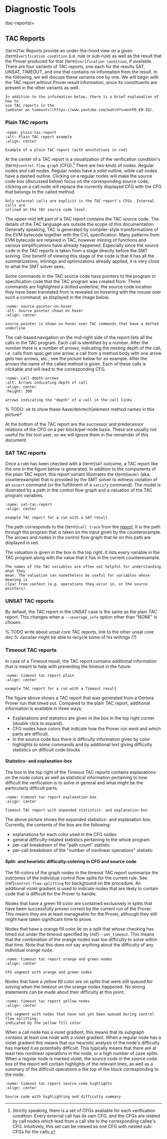 Diagnostic Tools
================


(tac-reports)=
## TAC Reports

{term}`TAC` Reports provide an under-the-hood view on a given
{term}`verification condition` (i.e. rule or sub-rule) as well as the result
that the Prover produced for that {term}`verification condition`, if available.
There are four variants of TAC reports, one each for the results SAT, UNSAT,
TIMEOUT, and one that contains no information from the result. In the following,
we will discuss these variants one by one. We will begin with the TAC report
without Prover result information, since its constituents are present in the
other variants as well.

```{note}
In addition to the information below, there is a brief explanation of how to 
use TAC reports in the 
[webinar on timeouts](https://www.youtube.com/watch?v=mntP0_EN-ZQ).
```

### Plain TAC reports


```{figure} rebase-tac-report-plain-annotated.png
:name: plain-tac-report
:alt: Plain TAC report example
:align: center

Example of a plain TAC report (with annotations in red)
```

At the center of a TAC report is a visualization of the verification condition's
{term}`control flow graph` (CFG).[^nested-cfg] There are two kinds of nodes.
Regular nodes and call nodes. Regular nodes have a solid outline, while call
nodes have a dashed outline. Clicking on a regular nodes will make the source
code box (discussed below) focus on the corresponding source code; clicking on a
call node will replace the currently displayed CFG with the CFG that belongs to
the called method. 

```{note}
Only external calls are explicit in the TAC report's CFGs. Internal calls are 
inlined on the TAC source code level.
```

[^nested-cfg]: Strictly speaking, there is a set of CFGs available for each
    verification condition. Every external call has its own CFG, and the CFGs
    are related by call nodes which lead from a call site to the corresponding
    callee's CFG. Intuitively, this set can be viewed as one CFG with nested 
    sub-CFGs for the calls.

The upper-mid left part of a TAC report contains the TAC source code. The
details of the TAC language are outside the scope of this documentation.
Generally speaking, TAC is generated by compiler-style transformations of the
EVM bytecode together with the CVL specification. Many patterns from EVM
bytecode are retained in TAC, however inlining of functions and various
simplifications have already happened. Especially since the source code in the
TAC reports is taken from a stage directly before the SMT solving. One benefit
of viewing this stage of the code is that it has all the summarizations,
inlinings and optimizations already applied, it is very close to what the SMT
solver sees. 

Some commands in the TAC source code have pointers to the program or
specification code that the TAC program was created from. These commands are
highlighted a dotted underline; the source code location they have been
translated from is revealed on hovering with the mouse over such a command, as
displayed in the image below.


```{figure} source-pointer-on-hover-annotated.png
:name: source-pointer-on-hover
:alt: Source pointer shown on hover
:align: center

source pointer is shown on hover over TAC commands that have a dotted underline
```

The call-based navigation on the mid-right side of the report lists all the
calls in the TAC program. Each call is identified by a number. After the number
there is a number of arrows, indicating the nesting depth of the call, i.e.
calls from spec get one arrow, a call from a method body with one arrow gets two
arrows, etc.; see the picture below for an example. After the arrows the name of
the called method is given. Each of these calls is clickable and will lead to
the corresponding CFG.

```{figure} call-depth-arrows.png
:name: call-depth-arrows
:alt: Arrows indicating depth of call
:align: center
:height: 300

arrows indicating the "depth" of a call in the call links
```

% TODO: ok to show these Aave/delvtech|element method names in this picture?

At the bottom of the TAC report are the successor and predecessor relations of
the CFG on a per-block/per-node basis. These are usually not useful for the tool
user, so we will ignore them in the remainder of this document.

### SAT TAC reports

Once a rule has been checked with a {term}`SAT` outcome, a TAC report like the one
in the figure below is generated. In addition to the components of the plain TAC
report, this report variant illustrates the {term}`model` (aka. counterexample)
that is provided by the SMT solver to witness violation of an `assert` command
(or the fulfillment of a `satisfy` command). The model is illustrated by a path
in the control flow graph and a valuation of the TAC program variables.


```{figure} sat-tac-report-plain.png
:name: sat-tac-report
:align: center

example TAC report for a run with a SAT result
```

The path corresponds to the {term}`call trace` from the
[report](verification-report). It is the path through the program that is taken
on the input given by the counterexample. The arrows and nodes in the control
flow graph that lie on this path are displayed in red.

The valuation is given in the box in the top right. It lists every variable in
the TAC program along with the value that it has in the current counterexample.


```{note}
The names of the TAC variables are often not helpful for understanding what they 
mean. The valuation can nonetheless be useful for variables whose meaning is 
clear from context (e.g. operations they occur in, or the source pointers).
```

### UNSAT TAC reports

By default, the TAC report in the UNSAT case is the same as the plain TAC
report. This changes when a `--coverage_info` option other than "NONE" is
chosen.

% TODO write about unsat core TAC reports, link to the other unsat core doc
%  Jaroslav might be able to recycle some of his writings (?)

### Timeout TAC reports

In case of a Timeout result, the TAC report contains additional information that
is meant to help with preventing the timeout in the future.

```{figure} timeout-tac-report-overview.png
:name: timeout tac report plain
:align: center

example TAC report for a run with a Timeout result
```

The figure above shows a TAC report that was generated from a Certora Prover run
that timed out. Compared to the plain TAC report, additional information is
available in three ways:
 - Explanations and statistics are given in the box in the top right corner 
   (double click to expand).
 - CFG nodes have colors that indicate how the Prover run went and which parts 
   are difficult.
 - In the source code box there is difficulty information given by color 
   highlights to some commands and by additional text giving difficulty 
   statistics on difficult code blocks .



#### Statistics- and explanation-box

The box in the top right of the Timeout TAC reports contains explanations on the
node colors as well as statistical information pertaining to how difficult the
verification is to solve in general and what might be the particularly difficult
parts.   

```{figure} timeout-tac-report-explanation-box.png
:name: timeout tac report explanation box
:align: center

Timeout TAC report with expanded statistics- and explanation-box
```

The above picture shows the expanded statistics- and explanation box. Currently,
the contents of the box are the following:
 - explanations for each color used in the CFG nodes
 - general difficulty-related statistics pertaining to the whole program
 - per-call breakdown of the "path count" statistic
 - per-call breakdown of the "number of nonlinear operations" statistic


#### Split- and heuristic difficulty-coloring in CFG and source code

The fill-colors of the graph nodes in the timeout TAC report summarize the
outcomes of the individual control flow splits for the current rule. See
{ref}`control-flow-splitting` for background on the procedure.
An additional violet gradient is used to indicate nodes that are likely to 
contain code that is difficult for the Prover to handle.

Nodes that have a green fill color are contained exclusively in splits that have
been successfully proven correct by the current run of the Prover. This means
they are at least manageable for the Prover, although they still might have
taken significant time to prove.

Nodes that have a orange fill color lie on a split that whose checking has timed
out under the timeout specified by {ref}`--smt_timeout`. This means that the
combination of the orange nodes was too difficulty to solve within that time.
Note that this does not say anything about the difficulty of any individual
orange node.

```{figure} timeout-tac-report-green-nodes.png
:name: timeout tac report orange and green nodes
:align: center

CFG segment with orange and green nodes
```

Nodes that have a yellow fill color are on splits that were still queued for
solving when the timeout on the orange nodes happened. No strong statements can
be made about their difficulty at this point.

```{figure} timeout-tac-report-yellow-nodes.png
:name: timeout tac report yellow nodes
:align: center

CFG segment with nodes that have not yet been queued during control flow splitting,
indicated by the yellow fill color
```

When a call node has a violet gradient, this means that its subgraph contains at
least one node with a violet gradient. When a regular node has a violet gradient
this means that our heuristic analysis of the node's difficulty has marked it as
potentially difficult. This typically means that there are at least two
nonlinear operations in the node, or a high number of case splits. When a
regular node is marked violet, the source code in the source code box of the
report will contain highlights of the relevant lines, as well as a summary of
the difficult operations a the top of the block corresponding to the node.

```{figure} timeout-tac-report-source-code.png
:name: timeout tac report source code highlights 
:align: center

Source code with highlighting and difficulty summary
```

